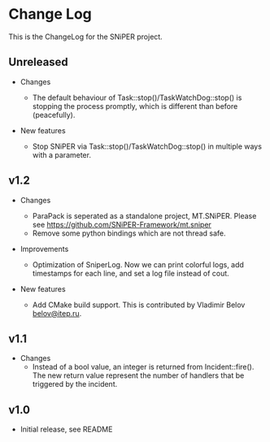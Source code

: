 # Change Log

This is the ChangeLog for the SNiPER project.

## Unreleased

- Changes
    - The default behaviour of Task::stop()/TaskWatchDog::stop() is stopping the process promptly, which is different than before (peacefully).

- New features
    - Stop SNiPER via Task::stop()/TaskWatchDog::stop() in multiple ways with a parameter.

## v1.2

- Changes
    - ParaPack is seperated as a standalone project, MT.SNiPER. Please see https://github.com/SNiPER-Framework/mt.sniper
    - Remove some python bindings which are not thread safe.

- Improvements
    - Optimization of SniperLog. Now we can print colorful logs, add timestamps for each line, and set a log file instead of cout.

- New features
    - Add CMake build support. This is contributed by Vladimir Belov <belov@itep.ru>.

## v1.1

- Changes
    - Instead of a bool value, an integer is returned from Incident::fire(). The new return value represent the number of handlers that be triggered by the incident.

## v1.0

- Initial release, see README
